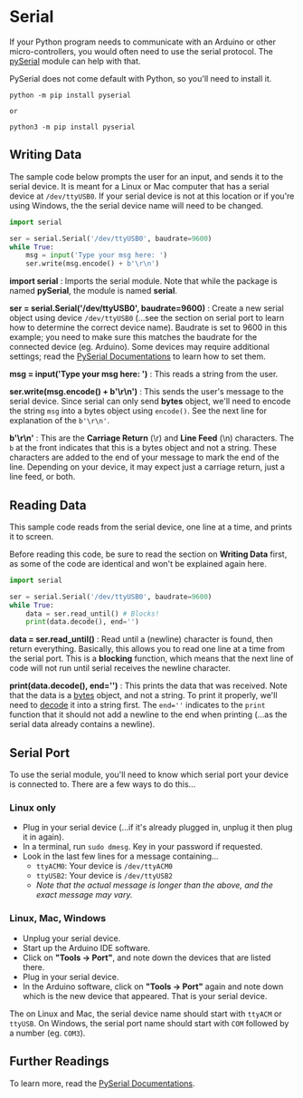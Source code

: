 # Serial

If your Python program needs to communicate with an Arduino or other micro-controllers, you would often need to use the serial protocol.
The [pySerial](https://pythonhosted.org/pyserial/) module can help with that.

PySerial does not come default with Python, so you'll need to install it.

```
python -m pip install pyserial

or

python3 -m pip install pyserial
```

## Writing Data

The sample code below prompts the user for an input, and sends it to the serial device.
It is meant for a Linux or Mac computer that has a serial device at `/dev/ttyUSB0`.
If your serial device is not at this location or if you're using Windows, the the serial device name will need to be changed.

```python
import serial

ser = serial.Serial('/dev/ttyUSB0', baudrate=9600)
while True:
    msg = input('Type your msg here: ')
    ser.write(msg.encode() + b'\r\n')
```

**import serial** : Imports the serial module. Note that while the package is named **pySerial**, the module is named **serial**.

**ser = serial.Serial('/dev/ttyUSB0', baudrate=9600)** : Create a new serial object using device `/dev/ttyUSB0` (...see the section on serial port to learn how to determine the correct device name). Baudrate is set to 9600 in this example; you need to make sure this matches the baudrate for the connected device (eg. Arduino). Some devices may require additional settings; read the [PySerial Documentations](https://pyserial.readthedocs.io/en/latest/pyserial_api.html) to learn how to set them.

**msg = input('Type your msg here: ')** : This reads a string from the user.

**ser.write(msg.encode() + b'\r\n')** : This sends the user's message to the serial device. Since serial can only send **bytes** object, we'll need to encode the string `msg` into a bytes object using `encode()`. See the next line for explanation of the `b'\r\n'`.

**b'\r\n'** : This are the **Carriage Return** (\r) and **Line Feed** (\n) characters. The `b` at the front indicates that this is a bytes object and not a string. These characters are added to the end of your message to mark the end of the line. Depending on your device, it may expect just a carriage return, just a line feed, or both.

## Reading Data

This sample code reads from the serial device, one line at a time, and prints it to screen.

Before reading this code, be sure to read the section on **Writing Data** first, as some of the code are identical and won't be explained again here.

```python
import serial

ser = serial.Serial('/dev/ttyUSB0', baudrate=9600)
while True:
    data = ser.read_until() # Blocks!
    print(data.decode(), end='')
```

**data = ser.read_until()** : Read until a (newline) character is found, then return everything. Basically, this allows you to read one line at a time from the serial port. This is a **blocking** function, which means that the next line of code will not run until serial receives the newline character.

**print(data.decode(), end='')** : This prints the data that was received. Note that the data is a [bytes](https://docs.python.org/3/library/stdtypes.html#bytes) object, and not a string. To print it properly, we'll need to [decode](https://docs.python.org/3/library/stdtypes.html#bytes.decode) it into a string first. The `end=''` indicates to the `print` function that it should not add a newline to the end when printing (...as the serial data already contains a newline).

## Serial Port

To use the serial module, you'll need to know which serial port your device is connected to.
There are a few ways to do this...

### Linux only

* Plug in your serial device (...if it's already plugged in, unplug it then plug it in again).
* In a terminal, run `sudo dmesg`. Key in your password if requested.
* Look in the last few lines for a message containing...
    * `ttyACM0`: Your device is `/dev/ttyACM0`
    * `ttyUSB2`: Your device is `/dev/ttyUSB2`
    * *Note that the actual message is longer than the above, and the exact message may vary.*

### Linux, Mac, Windows

* Unplug your serial device.
* Start up the Arduino IDE software.
* Click on **"Tools -> Port"**, and note down the devices that are listed there.
* Plug in your serial device.
* In the Arduino software, click on **"Tools -> Port"** again and note down which is the new device that appeared. That is your serial device.

The on Linux and Mac, the serial device name should start with `ttyACM` or `ttyUSB`.
On Windows, the serial port name should start with `COM` followed by a number (eg. `COM3`).

## Further Readings

To learn more, read the [PySerial Documentations](https://pyserial.readthedocs.io/en/latest/pyserial_api.html).
